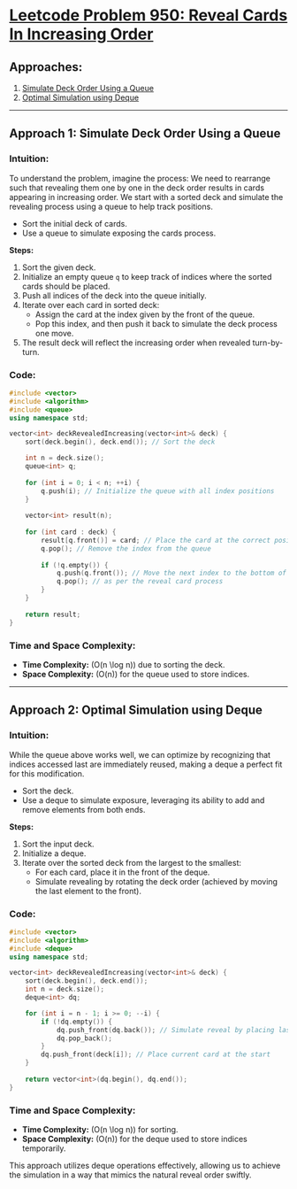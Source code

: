 # [Leetcode Problem 950: Reveal Cards In Increasing Order](https://leetcode.com/problems/reveal-cards-in-increasing-order/)

## Approaches:
1. [Simulate Deck Order Using a Queue](#approach-1-simulate-deck-order-using-a-queue)
2. [Optimal Simulation using Deque](#approach-2-optimal-simulation-using-deque)

---

## Approach 1: Simulate Deck Order Using a Queue

### Intuition:
To understand the problem, imagine the process: We need to rearrange such that revealing them one by one in the deck order results in cards appearing in increasing order. We start with a sorted deck and simulate the revealing process using a queue to help track positions.

- Sort the initial deck of cards.
- Use a queue to simulate exposing the cards process.

**Steps:**
1. Sort the given deck.
2. Initialize an empty queue `q` to keep track of indices where the sorted cards should be placed.
3. Push all indices of the deck into the queue initially.
4. Iterate over each card in sorted deck:
    - Assign the card at the index given by the front of the queue.
    - Pop this index, and then push it back to simulate the deck process one move.
5. The result deck will reflect the increasing order when revealed turn-by-turn.

### Code:
```cpp
#include <vector>
#include <algorithm>
#include <queue>
using namespace std;

vector<int> deckRevealedIncreasing(vector<int>& deck) {
    sort(deck.begin(), deck.end()); // Sort the deck

    int n = deck.size();
    queue<int> q;
    
    for (int i = 0; i < n; ++i) {
        q.push(i); // Initialize the queue with all index positions
    }
    
    vector<int> result(n);
    
    for (int card : deck) {
        result[q.front()] = card; // Place the card at the correct position
        q.pop(); // Remove the index from the queue
        
        if (!q.empty()) {
            q.push(q.front()); // Move the next index to the bottom of the queue
            q.pop(); // as per the reveal card process
        }
    }
    
    return result;
}
```

### Time and Space Complexity:
- **Time Complexity:** \(O(n \log n)\) due to sorting the deck.
- **Space Complexity:** \(O(n)\) for the queue used to store indices.

---

## Approach 2: Optimal Simulation using Deque

### Intuition:
While the queue above works well, we can optimize by recognizing that indices accessed last are immediately reused, making a deque a perfect fit for this modification.

- Sort the deck.
- Use a deque to simulate exposure, leveraging its ability to add and remove elements from both ends.

**Steps:**
1. Sort the input deck.
2. Initialize a deque.
3. Iterate over the sorted deck from the largest to the smallest:
    - For each card, place it in the front of the deque.
    - Simulate revealing by rotating the deck order (achieved by moving the last element to the front).

### Code:
```cpp
#include <vector>
#include <algorithm>
#include <deque>
using namespace std;

vector<int> deckRevealedIncreasing(vector<int>& deck) {
    sort(deck.begin(), deck.end());
    int n = deck.size();
    deque<int> dq;

    for (int i = n - 1; i >= 0; --i) {
        if (!dq.empty()) {
            dq.push_front(dq.back()); // Simulate reveal by placing last to first
            dq.pop_back();
        }
        dq.push_front(deck[i]); // Place current card at the start
    }
    
    return vector<int>(dq.begin(), dq.end());
}
```

### Time and Space Complexity:
- **Time Complexity:** \(O(n \log n)\) for sorting.
- **Space Complexity:** \(O(n)\) for the deque used to store indices temporarily.

This approach utilizes deque operations effectively, allowing us to achieve the simulation in a way that mimics the natural reveal order swiftly.

